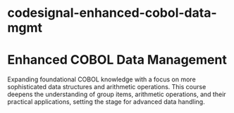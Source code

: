 # codesignal-enhanced-cobol-data-mgmt

# Enhanced COBOL Data Management
Expanding foundational COBOL knowledge with a focus on more sophisticated data structures and arithmetic operations. This course deepens the understanding of group items, arithmetic operations, and their practical applications, setting the stage for advanced data handling.
